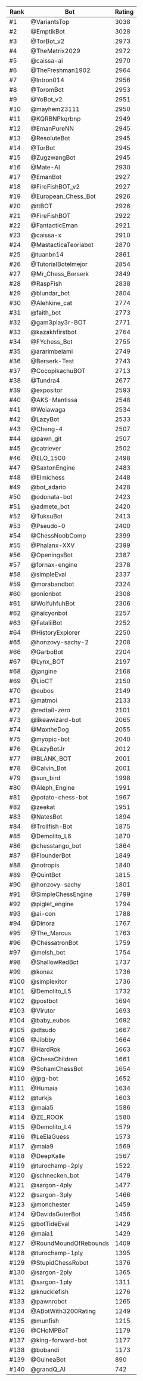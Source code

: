 Rank|Bot|Rating
---|---|---
#1|@VariantsTop|3038
#2|@EmptikBot|3028
#3|@TorBot_v2|2973
#4|@TheMatrix2029|2972
#5|@caissa-ai|2970
#6|@TheFreshman1902|2964
#7|@Intron014|2956
#8|@ToromBot|2953
#9|@YoBot_v2|2951
#10|@mayhem23111|2950
#11|@KQRBNPkqrbnp|2949
#12|@EmanPureNN|2945
#13|@ResoluteBot|2945
#14|@TorBot|2945
#15|@ZugzwangBot|2945
#16|@Mate-AI|2930
#17|@EmanBot|2927
#18|@FireFishBOT_v2|2927
#19|@European_Chess_Bot|2926
#20|@ttBOT|2926
#21|@FireFishBOT|2922
#22|@FantacticEman|2921
#23|@caissa-x|2910
#24|@MastacticaTeoriabot|2870
#25|@tuanbn14|2861
#26|@TutorialBotelmejor|2854
#27|@Mr_Chess_Berserk|2849
#28|@RaspFish|2838
#29|@blundar_bot|2804
#30|@Alehkine_cat|2774
#31|@faith_bot|2773
#32|@gam3play3r-BOT|2771
#33|@kazakhfirstbot|2764
#34|@FYchess_Bot|2755
#35|@ararimbelami|2749
#36|@Berserk-Test|2743
#37|@CocopikachuBOT|2713
#38|@Tundra4|2677
#39|@expositor|2593
#40|@AKS-Mantissa|2548
#41|@Weiawaga|2534
#42|@LazyBot|2533
#43|@Cheng-4|2507
#44|@pawn_git|2507
#45|@catriever|2502
#46|@ELO_1500|2498
#47|@SaxtonEngine|2483
#48|@Elmichess|2448
#49|@bot_adario|2428
#50|@odonata-bot|2423
#51|@admete_bot|2420
#52|@TuksuBot|2413
#53|@Pseudo-0|2400
#54|@ChessNoobComp|2399
#55|@Phalanx-XXV|2399
#56|@OpeningsBot|2387
#57|@fornax-engine|2378
#58|@simpleEval|2337
#59|@morabandbot|2324
#60|@onionbot|2308
#61|@WolfuhfuhBot|2306
#62|@halcyonbot|2257
#63|@FataliiBot|2252
#64|@HistoryExplorer|2250
#65|@honzovy-sachy-2|2208
#66|@GarboBot|2204
#67|@Lynx_BOT|2197
#68|@jangine|2168
#69|@LioCT|2150
#70|@eubos|2149
#71|@matmoi|2133
#72|@redtail-zero|2101
#73|@likeawizard-bot|2065
#74|@MaxtheDog|2055
#75|@myopic-bot|2040
#76|@LazyBotJr|2012
#77|@BLANK_BOT|2001
#78|@Calvin_Bot|2001
#79|@sun_bird|1998
#80|@Aleph_Engine|1991
#81|@potato-chess-bot|1967
#82|@zeekat|1951
#83|@NatesBot|1894
#84|@Trollfish-Bot|1875
#85|@Demolito_L6|1870
#86|@chesstango_bot|1864
#87|@FlounderBot|1849
#88|@notropis|1840
#89|@QuintBot|1815
#90|@honzovy-sachy|1801
#91|@SimpleChessEngine|1799
#92|@piglet_engine|1794
#93|@ai-con|1788
#94|@Dinora|1767
#95|@The_Marcus|1763
#96|@ChessatronBot|1759
#97|@melsh_bot|1754
#98|@ShallowRedBot|1737
#99|@konaz|1736
#100|@simplexitor|1736
#101|@Demolito_L5|1732
#102|@postbot|1694
#103|@Virutor|1693
#104|@baby_eubos|1692
#105|@dtsudo|1667
#106|@Jibbby|1664
#107|@HardRok|1663
#108|@ChessChildren|1661
#109|@SohamChessBot|1654
#110|@jpg-bot|1652
#111|@Humaia|1634
#112|@turkjs|1603
#113|@maia5|1586
#114|@ZE_ROOK|1580
#115|@Demolito_L4|1579
#116|@LeElaGuess|1573
#117|@maia9|1569
#118|@DeepKalle|1567
#119|@turochamp-2ply|1522
#120|@schnecken_bot|1479
#121|@sargon-4ply|1477
#122|@sargon-3ply|1466
#123|@monchester|1459
#124|@DavidsGuterBot|1456
#125|@botTideEval|1429
#126|@maia1|1429
#127|@RoundMoundOfRebounds|1409
#128|@turochamp-1ply|1395
#129|@StupidChessRobot|1376
#130|@sargon-2ply|1365
#131|@sargon-1ply|1311
#132|@knucklefish|1276
#133|@pawnrobot|1265
#134|@ABotWith3200Rating|1249
#135|@munfish|1215
#136|@CHoMPBoT|1179
#137|@king-forward-bot|1177
#138|@bobandi|1173
#139|@GuineaBot|890
#140|@grandQ_AI|742
